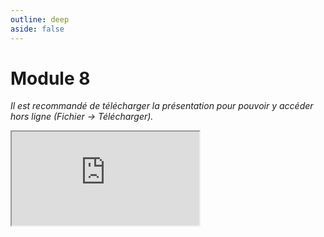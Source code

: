 ```yaml
---
outline: deep
aside: false
---
```

# Module 8

*Il est recommandé de télécharger la présentation pour pouvoir y accéder hors ligne (Fichier -> Télécharger).*

<iframe src="https://docs.google.com/presentation/d/1aBwaUDi-mjBoZ3JO1IG5HT7u7jVAF3Yr/edit?usp=sharing"></iframe>